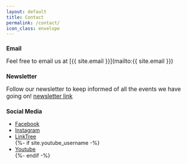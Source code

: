 ```yaml
---
layout: default
title: Contact
permalink: /contact/
icon_class: envelope
---
```


<h3 style ='font-size:110%'><b>Email</b></h3>
<span style="font-size:110%;">Feel free to email us at [{{ site.email }}](mailto:{{ site.email }})</span>

<h3 style ='font-size:110%'><b>Newsletter</b></h3>
<p style="font-size:110%;">Follow our newsletter to keep informed of all the events we have going on! <a href='http://beesbeesbees.com/'>newsletter link</a></p>

<h3 style ='font-size:110%'><b>Social Media</b></h3>
<p style = 'text-align:center'>
<ul class="icons">
     <li><a href="https://www.facebook.com/{{ site.facebook_page| cgi_escape | escape }}" class="icon circle fa-facebook" target="_blank"><span class="label">Facebook</span>         </a></li>
     <li><a href="https://www.instagram.com/nu_csa/" class="icon circle fa-instagram" target="_blank"><span class="label">Instagram</span></a></li>
     <li><a href="https://linktr.ee/nu_csa" class="icon circle fa-tree" target="_blank"><span class="label">LinkTree</span></a></li>
     {%- if site.youtube_username -%}<li><a href="https://youtube.com/{{ site.youtube_username| cgi_escape | escape }}" class="icon circle fa-youtube" target="_blank"><span          class="label">Youtube</span></a></li>{%- endif -%}
</ul>
</p>

